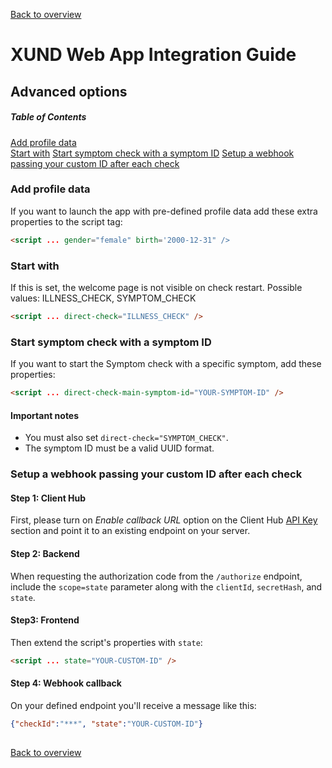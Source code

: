 [Back to overview](README.md) 

# XUND Web App Integration Guide
## Advanced options

##### Table of Contents  
[Add profile data](#add-profile-data)  
[Start with](#start-with)
[Start symptom check with a symptom ID](#start-symptom-check-with-a-symptom-id)
[Setup a webhook passing your custom ID after each check](#setup-a-webhook-passing-your-custom-id-after-each-check) 

### Add profile data

If you want to launch the app with pre-defined profile data add these extra properties to the script tag: 

```html
<script ... gender="female" birth='2000-12-31" />
```

### Start with
If this is set, the welcome page is not visible on check restart. Possible values: ILLNESS_CHECK, SYMPTOM_CHECK

```html
<script ... direct-check="ILLNESS_CHECK" />
```

### Start symptom check with a symptom ID
If you want to start the Symptom check with a specific symptom, add these properties:
```html
<script ... direct-check-main-symptom-id="YOUR-SYMPTOM-ID" />
```
#### Important notes
- You must also set `direct-check="SYMPTOM_CHECK"`.
- The symptom ID must be a valid UUID format.

### Setup a webhook passing your custom ID after each check

#### Step 1: Client Hub

First, please turn on _Enable callback URL_ option on the Client Hub [API Key](https://clienthub.xund.solutions/key) section and point it to an existing endpoint on your server.

#### Step 2: Backend

When requesting the authorization code from the `/authorize` endpoint, include the `scope=state` parameter along with the `clientId`, `secretHash`, and `state`.

#### Step3: Frontend

Then extend the script's properties with `state`:

```html
<script ... state="YOUR-CUSTOM-ID" />
```

#### Step 4: Webhook callback

On your defined endpoint you'll receive a message like this: 

```json
{"checkId":"***", "state":"YOUR-CUSTOM-ID"}
```

##

[Back to overview](README.md) 